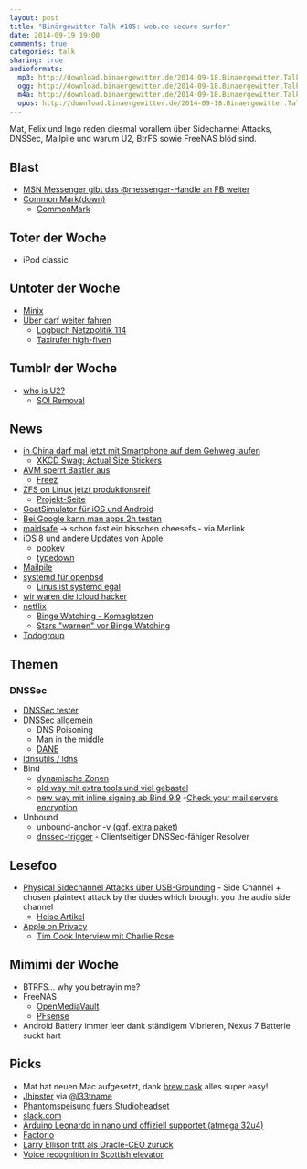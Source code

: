 ```yaml
---
layout: post
title: "Binärgewitter Talk #105: web.de secure surfer"
date: 2014-09-19 19:00
comments: true
categories: talk
sharing: true
audioformats:
  mp3: http://download.binaergewitter.de/2014-09-18.Binaergewitter.Talk.105.mp3
  ogg: http://download.binaergewitter.de/2014-09-18.Binaergewitter.Talk.105.ogg
  m4a: http://download.binaergewitter.de/2014-09-18.Binaergewitter.Talk.105.m4a
  opus: http://download.binaergewitter.de/2014-09-18.Binaergewitter.Talk.105.opus
---
```

Mat, Felix und Ingo reden diesmal vorallem über Sidechannel Attacks, DNSSec, Mailpile und warum U2, BtrFS sowie FreeNAS blöd sind.

## Blast
- [MSN Messenger gibt das @messenger-Handle an FB weiter]( https://twitter.com/Messenger/status/509536926827700224 )
- [Common Mark(down)]( http://blog.codinghorror.com/standard-markdown-is-now-common-markdown/ )
   * [CommonMark]( http://commonmark.org/ )

## Toter der Woche
- iPod classic

## Untoter der Woche
- [Minix](http://www.heise.de/newsticker/meldung/Freies-Betriebssystem-Minix-3-3-0-veroeffentlicht-2392287.html )
- [Uber darf weiter fahren]( http://www.gulli.com/news/24666-landgericht-frankfurt-uber-darf-vorerst-weiterfahren-2014-09-16 )
    * [Logbuch Netzpolitik 114]( http://logbuch-netzpolitik.de/lnp114-cyber-cyber )
    * [Taxirufer high-fiven]( http://www.kraftfuttermischwerk.de/blogg/taxirufende-high-fiven/ )

## Tumblr der Woche
- [who is U2?]( http://www.whoisu2.com/ )
    * [SOI Removal]( http://itunes.com/soi-remove )


## News
- [in China darf mal jetzt mit Smartphone auf dem Gehweg laufen](http://de.engadget.com/2014/09/14/china-hat-seine-ersten-fussgangerweg-nur-fur-smartphone-geisterf/ )
    * [XKCD Swag: Actual Size Stickers]( http://store.xkcd.com/ )
- [AVM sperrt Bastler aus]( http://www.heise.de/newsticker/meldung/AVM-Router-Fritzbox-Update-haengt-Bastler-ab-2391292.html )
    * [Freez]( http://freetz.org/ )
- [ZFS on Linux jetzt produktionsreif]( http://www.computerbase.de/2014-09/zfs-fuer-linux-gilt-als-produktionsreif/ )
    * [Projekt-Seite]( http://zfsonlinux.org/ )
- [GoatSimulator für iOS und Android](http://www.heise.de/newsticker/meldung/Goat-Simulator-jetzt-auch-fuer-Android-und-iOS-2394816.html )
- [Bei Google kann man apps 2h testen]( https://support.google.com/googleplay/answer/134336?hl=en )
- [maidsafe](http://maidsafe.net/ ) -> schon fast ein bisschen cheesefs - via Merlink
- [iOS 8 und andere Updates von Apple]( http://www.apple.com/ios/ )
    * [popkey]( http://popkey.co/ )
    * [typedown]( http://typedownapp.com/ )
- [Mailpile]( http://www.heise.de/newsticker/meldung/E-Mail-Umgebung-Mailpile-als-Beta-freigegeben-2391901.html )
- [systemd für openbsd]( http://www.pro-linux.de/news/1/21500/systemd-funktionalitaet-fuer-openbsd-geplant.html )
    * [Linus ist systemd egal]( http://linux-beta.slashdot.org/story/14/09/17/1258203/torvalds-no-opinion-on-systemd )
- [wir waren die icloud hacker](http://www.heise.de/security/meldung/Nach-Affaere-um-Promi-Nacktbilder-Phishing-Kampagne-gegen-iCloud-Nutzer-2370067.html )
- [netflix]( https://www.netflix.com/?locale=de-DE )
    * [Binge Watching - Komaglotzen]( https://en.wikipedia.org/wiki/Binge-watching )
    * [Stars "warnen" vor Binge Watching]( http://insidetv.ew.com/2014/08/14/binge-watching-tv-psa/ )
- [Todogroup]( http://todogroup.org/ )


## Themen

### DNSSec
- [DNSSec tester]( https://www.tlsa.info/detail/mail.jitcreatives.de )
- [DNSSec allgemein]( https://de.wikipedia.org/wiki/Domain_Name_System_Security_Extensions )
    * DNS Poisoning
    * Man in the middle
    * [DANE]( https://de.wikipedia.org/wiki/DNS-based_Authentication_of_Named_Entities )
- [ldnsutils / ldns]( http://linux.die.net/man/1/ldns-dane )
- Bind
    * [dynamische Zonen]( https://sys4.de/en/blog/2014/05/24/einen-tlsa-record-fuer-dane-mit-bind-9-publizieren/ )
    * [old way mit extra tools und viel gebastel]( http://www.howtoforge.com/configuring-dnssec-on-bind9-9.7.3-on-debian-squeeze-ubuntu-11.10-p2 )
    * [new way mit inline signing ab Bind 9.9]( https://kb.isc.org/article/AA-00626/0/Inline-Signing-in-ISC-BIND-9.9.0-Examples.html )
-[Check your mail servers encryption]( https://ssl-tools.net/mailservers )
- Unbound
    * unbound-anchor -v (ggf. [extra paket]( https://wiki.archlinux.org/index.php/Unbound )) 
    * [dnssec-trigger]( http://www.nlnetlabs.nl/projects/dnssec-trigger/ ) - Clientseitiger DNSSec-fähiger Resolver
    
## Lesefoo

- [Physical Sidechannel Attacks über USB-Grounding]( http://www.cs.tau.ac.il/~tromer/handsoff/ ) - Side Channel + chosen plaintext attack by the dudes which brought you the audio side channel
    * [Heise Artikel]( http://www.heise.de/security/meldung/Krypto-Schluessel-ueber-das-Erdungspotential-ausspionierbar-2294085.html )
- [Apple on Privacy]( http://www.apple.com/privacy/ )
    * [Tim Cook Interview mit Charlie Rose]( http://www.charlierose.com/watch/60444569 )

## Mimimi der Woche
- BTRFS... why you betrayin me?
- FreeNAS
    * [OpenMediaVault]( http://www.openmediavault.org/ )
    * [PFsense]( https://www.pfsense.org/ )
- Android Battery immer leer dank ständigem Vibrieren, Nexus 7 Batterie suckt hart

## Picks
- Mat hat neuen Mac aufgesetzt, dank [brew cask]( http://caskroom.io/ ) alles super easy!
- [Jhipster]( http://jhipster.github.io/ ) via [@l33tname]( https://twitter.com/l33tname )
- [Phantomspeisung fuers Studioheadset]( http://www.amazon.de/dp/B00FFIGYOI/?tag=krebsco-21 )
- [slack.com]( https://slack.com/ )
- [Arduino Leonardo in nano und offiziell supportet (atmega 32u4) ](  http://s.click.aliexpress.com/klk/MFZNv6Rf )
- [Factorio]( http://www.factorio.com/ )
- [Larry Ellison tritt als Oracle-CEO zurück]( http://recode.net/2014/09/18/larry-ellison-will-step-down-as-ceo-of-oracle/ )
- [Voice recognition in Scottish elevator]( https://www.youtube.com/watch?v=5FFRoYhTJQQ )

